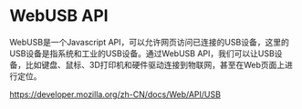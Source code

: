 # WebUSB API

WebUSB是一个Javascript API，可以允许网页访问已连接的USB设备，这里的USB设备是指系统和工业的USB设备。通过WebUSB API，我们可以让USB设备，比如键盘、鼠标、3D打印机和硬件驱动连接到物联网，甚至在Web页面上进行定位。

https://developer.mozilla.org/zh-CN/docs/Web/API/USB



